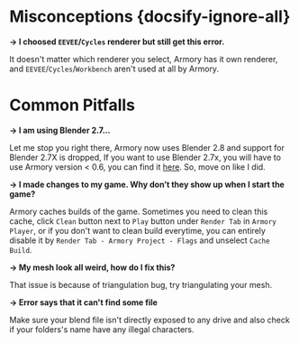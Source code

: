 # Misconceptions {docsify-ignore-all}

**-> I choosed `EEVEE`/`Cycles` renderer but still get this error.**

It doesn't matter which renderer you select, Armory has it own renderer, and `EEVEE`/`Cycles`/`Workbench` aren't used at all by Armory.

# Common Pitfalls

**-> I am using Blender 2.7...**

Let me stop you right there, Armory now uses Blender 2.8 and support for Blender 2.7X is dropped, If you want to use Blender 2.7x, you will have to use Armory version < 0.6, you can find it [here](https://github.com/armory3d/armory/releases). So, move on like I did.

**-> I made changes to my game. Why don’t they show up when I start the game?**

Armory caches builds of the game. Sometimes you need to clean this cache, click `Clean` button next to `Play` button under `Render Tab` in `Armory Player`, or if you don't want to clean build everytime, you can entirely disable it by `Render Tab - Armory Project - Flags` and unselect `Cache Build`.

**-> My mesh look all weird, how do I fix this?**

That issue is because of triangulation bug, try triangulating your mesh.

**-> Error says that it can't find some file**

Make sure your blend file isn't directly exposed to any drive and also check if your folders's name have any illegal characters.
